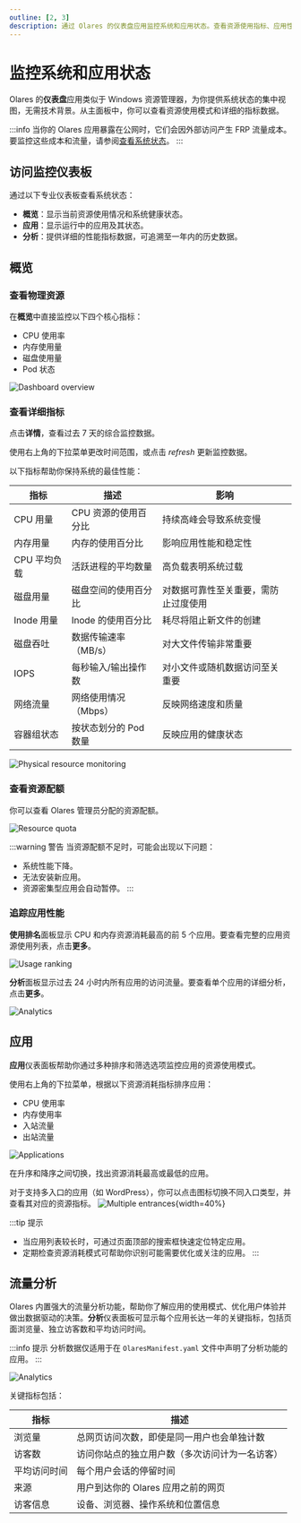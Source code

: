 ```yaml
---
outline: [2, 3]
description: 通过 Olares 的仪表盘应用监控系统和应用状态。查看资源使用指标、应用性能数据和流量分析，确保系统稳定运行。
---
```


# 监控系统和应用状态

Olares 的**仪表盘**应用类似于 Windows 资源管理器，为你提供系统状态的集中视图，无需技术背景。从主面板中，你可以查看资源使用模式和详细的指标数据。

:::info
当你的 Olares 应用暴露在公网时，它们会因外部访问产生 FRP 流量成本。要监控这些成本和流量，请参阅[查看系统状态](../../space/manage-olares.md#查看系统状态)。
:::

## 访问监控仪表板

通过以下专业仪表板查看系统状态：

- **概览**：显示当前资源使用情况和系统健康状态。
- **应用**：显示运行中的应用及其状态。
- **分析**：提供详细的性能指标数据，可追溯至一年内的历史数据。

## 概览

### 查看物理资源

在**概览**中直接监控以下四个核心指标：
- CPU 使用率
- 内存使用量
- 磁盘使用量
- Pod 状态

![Dashboard overview](/images/manual/olares/dashboard-overview.png#bordered)

### 查看详细指标

点击**详情**，查看过去 7 天的综合监控数据。

使用右上角的下拉菜单更改时间范围，或点击 <i class="material-symbols-outlined">refresh</i> 更新监控数据。

以下指标帮助你保持系统的最佳性能：

| 指标       | 描述            | 影响                 |
|----------|---------------|--------------------|
| CPU 用量   | CPU 资源的使用百分比  | 持续高峰会导致系统变慢        |
| 内存用量     | 内存的使用百分比      | 影响应用性能和稳定性         |
| CPU 平均负载 | 活跃进程的平均数量     | 高负载表明系统过载          |
| 磁盘用量     | 磁盘空间的使用百分比    | 对数据可靠性至关重要，需防止过度使用 |
| Inode 用量 | Inode 的使用百分比  | 耗尽将阻止新文件的创建        |
| 磁盘吞吐     | 数据传输速率（MB/s）  | 对大文件传输非常重要         |
| IOPS     | 每秒输入/输出操作数    | 对小文件或随机数据访问至关重要    |
| 网络流量     | 网络使用情况（Mbps）  | 反映网络速度和质量          |
| 容器组状态    | 按状态划分的 Pod 数量 | 反映应用的健康状态          |

![Physical resource monitoring](/images/manual/olares/physical-resource-monitoring.png#bordered)

### 查看资源配额

你可以查看 Olares 管理员分配的资源配额。

![Resource quota](/images/manual/olares/resource-quota.png#bordered)

:::warning 警告
当资源配额不足时，可能会出现以下问题：

- 系统性能下降。
- 无法安装新应用。
- 资源密集型应用会自动暂停。
:::

### 追踪应用性能

**使用排名**面板显示 CPU 和内存资源消耗最高的前 5 个应用。要查看完整的应用资源使用列表，点击**更多**。

![Usage ranking](/images/manual/olares/usage-ranking.png#bordered)

**分析**面板显示过去 24 小时内所有应用的访问流量。要查看单个应用的详细分析，点击**更多**。

![Analytics](/images/manual/olares/overview-analytics.png#bordered)

## 应用

**应用**仪表面板帮助你通过多种排序和筛选选项监控应用的资源使用模式。

使用右上角的下拉菜单，根据以下资源消耗指标排序应用：
- CPU 使用率
- 内存使用率
- 入站流量
- 出站流量

![Applications](/images/manual/olares/applications.png#bordered)

在升序和降序之间切换，找出资源消耗最高或最低的应用。

对于支持多入口的应用（如 WordPress），你可以点击图标切换不同入口类型，并查看其对应的资源指标。
![Multiple entrances](/images/manual/olares/multiple-entrances.png){width=40%}

:::tip 提示
* 当应用列表较长时，可通过页面顶部的搜索框快速定位特定应用。
* 定期检查资源消耗模式可帮助你识别可能需要优化或关注的应用。
:::

## 流量分析

Olares 内置强大的流量分析功能，帮助你了解应用的使用模式、优化用户体验并做出数据驱动的决策。**分析**仪表面板可显示每个应用长达一年的关键指标，包括页面浏览量、独立访客数和平均访问时间。

:::info 提示
分析数据仅适用于在 `OlaresManifest.yaml` 文件中声明了分析功能的应用。
:::

![Analytics](/images/manual/olares/analytics.png#bordered)

关键指标包括：

| 指标     | 描述                      |
|--------|-------------------------|
| 浏览量    | 总网页访问次数，即使是同一用户也会单独计数   |
| 访客数    | 访问你站点的独立用户数（多次访问计为一名访客） |
| 平均访问时间 | 每个用户会话的停留时间             |
| 来源     | 用户到达你的 Olares 应用之前的网页   |
| 访客信息   | 设备、浏览器、操作系统和位置信息        |